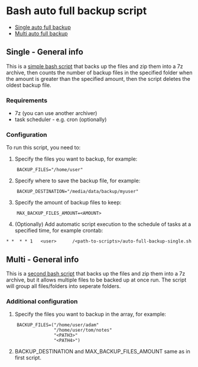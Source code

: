 # Bash auto full backup script
* [Single auto full backup](#single---general-info)
* [Multi auto full backup](#multi---general-info)

## Single - General info
This is a [simple bash script](auto-full-backup-single.sh) that backs up the files and zip them into a 7z archive, then counts the number of backup files in the specified folder when the amount is greater than the specified amount, then the script deletes the oldest backup file.

### Requirements
* 7z (you can use another archiver)
* task scheduler - e.g. cron (optionally)

### Configuration
To run this script, you need to:

1. Specify the files you want to backup, for example:
```
    BACKUP_FILES="/home/user"
```
2. Specify where to save the backup file, for example:
```
    BACKUP_DESTINATION="/media/data/backup/myuser"
```
3. Specify the amount of backup files to keep:
```
    MAX_BACKUP_FILES_AMOUNT=<AMOUNT>
```
4. (Optionally) Add automatic script execution to the schedule of tasks at a specified time, for example crontab:
```
* *  * * 1   <user>      /<path-to-scripts>/auto-full-backup-single.sh
```

## Multi - General info
This is a [second bash script](auto-full-backup-multi.sh) that backs up the files and zip them into a 7z archive, but it allows multiple files to be backed up at once run. The script will group all files/folders into seperate folders.

### Additional configuration

1. Specify the files you want to backup in the array, for example:
```
    BACKUP_FILES=("/home/user/adam"
                  "/home/user/tom/notes"
                  "<PATH3>"
                  "<PATH4>")
```
2. BACKUP_DESTINATION and MAX_BACKUP_FILES_AMOUNT same as in first script.